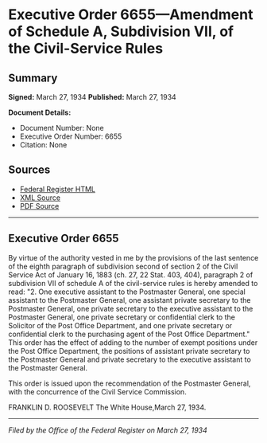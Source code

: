 # Executive Order 6655—Amendment of Schedule A, Subdivision VII, of the Civil-Service Rules

## Summary

**Signed:** March 27, 1934
**Published:** March 27, 1934

**Document Details:**
- Document Number: None
- Executive Order Number: 6655
- Citation: None

## Sources
- [Federal Register HTML](https://www.presidency.ucsb.edu/documents/executive-order-6655-amendment-schedule-subdivision-vii-the-civil-service-rules)
- [XML Source](None)
- [PDF Source](None)

---

## Executive Order 6655

By virtue of the authority vested in me by the provisions of the last sentence of the eighth paragraph of subdivision second of section 2 of the Civil Service Act of January 16, 1883 (ch. 27, 22 Stat. 403, 404), paragraph 2 of subdivision VII of schedule A of the civil-service rules is hereby amended to read:
"2. One executive assistant to the Postmaster General, one special assistant to the Postmaster General, one assistant private secretary to the Postmaster General, one private secretary to the executive assistant to the Postmaster General, one private secretary or confidential clerk to the Solicitor of the Post Office Department, and one private secretary or confidential clerk to the purchasing agent of the Post Office Department."
This order has the effect of adding to the number of exempt positions under the Post Office Department, the positions of assistant private secretary to the Postmaster General and private secretary to the executive assistant to the Postmaster General.

This order is issued upon the recommendation of the Postmaster General, with the concurrence of the Civil Service Commission.

FRANKLIN D. ROOSEVELT
The White House,March 27, 1934.

---

*Filed by the Office of the Federal Register on March 27, 1934*
